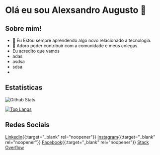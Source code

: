 # Olá eu sou Alexsandro Augusto  👋

## Sobre mim!

-  🚀 Eu Estou sempre aprendendo algo novo relacionado a tecnologia.
-  🌱 Adoro poder contribuir com a comunidade e meus colegas. 
-   Eu acredito que vamos 
- adas
- asdsa
- sdsa
- 

## Estatísticas

![Github Stats](https://github-readme-stats.vercel.app/api?username=alexaugusto23&show_icons=true&theme=vue)

[![Top Langs](https://github-readme-stats.vercel.app/api/top-langs/?username=alexaugusto23&langs_count=10)](https://github.com/alexaugusto23/github-readme-stats)

## Redes Sociais
[Linkedin](https://www.linkedin.com/in/alexsandroaugusto/){{:target="_blank" rel="noopener"}} 
[Instagram](https://www.instagram.com/alexsandroaugustoignacio/){{:target="_blank" rel="noopener"}} 
[Facebook](https://www.facebook.com/alexsandroaugusto.ignacio){{:target="_blank" rel="noopener"}} 
[Stack Overflow]()


<!--
**alexaugusto23/alexaugusto23** is a ✨ _special_ ✨ repository because its `README.md` (this file) appears on your GitHub profile.

Here are some ideas to get you started:

- 🔭 I’m currently working on ...
...
- 👯 I’m looking to collaborate on ...
- 🤔 I’m looking for help with ...
- 💬 Ask me about ...
- 📫 How to reach me: ...
- 😄 Pronouns: ...
- ⚡ Fun fact: ...
-->


